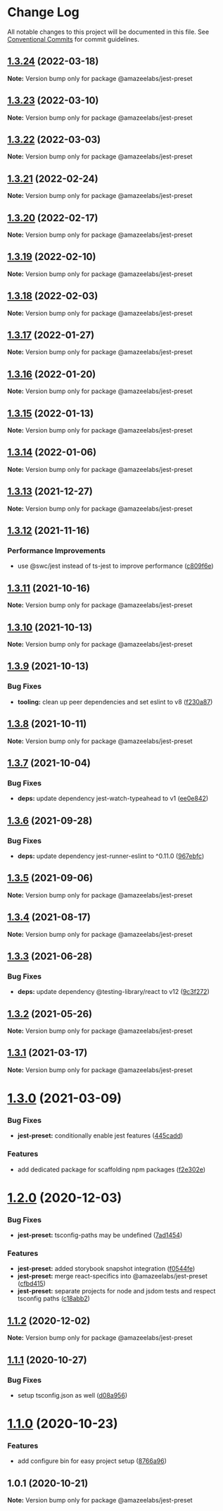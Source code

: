 # Change Log

All notable changes to this project will be documented in this file.
See [Conventional Commits](https://conventionalcommits.org) for commit guidelines.

## [1.3.24](https://github.com/AmazeeLabs/silverback-mono/compare/@amazeelabs/jest-preset@1.3.23...@amazeelabs/jest-preset@1.3.24) (2022-03-18)

**Note:** Version bump only for package @amazeelabs/jest-preset





## [1.3.23](https://github.com/AmazeeLabs/silverback-mono/compare/@amazeelabs/jest-preset@1.3.22...@amazeelabs/jest-preset@1.3.23) (2022-03-10)

**Note:** Version bump only for package @amazeelabs/jest-preset





## [1.3.22](https://github.com/AmazeeLabs/silverback-mono/compare/@amazeelabs/jest-preset@1.3.21...@amazeelabs/jest-preset@1.3.22) (2022-03-03)

**Note:** Version bump only for package @amazeelabs/jest-preset





## [1.3.21](https://github.com/AmazeeLabs/silverback-mono/compare/@amazeelabs/jest-preset@1.3.20...@amazeelabs/jest-preset@1.3.21) (2022-02-24)

**Note:** Version bump only for package @amazeelabs/jest-preset





## [1.3.20](https://github.com/AmazeeLabs/silverback-mono/compare/@amazeelabs/jest-preset@1.3.19...@amazeelabs/jest-preset@1.3.20) (2022-02-17)

**Note:** Version bump only for package @amazeelabs/jest-preset





## [1.3.19](https://github.com/AmazeeLabs/silverback-mono/compare/@amazeelabs/jest-preset@1.3.18...@amazeelabs/jest-preset@1.3.19) (2022-02-10)

**Note:** Version bump only for package @amazeelabs/jest-preset





## [1.3.18](https://github.com/AmazeeLabs/silverback-mono/compare/@amazeelabs/jest-preset@1.3.17...@amazeelabs/jest-preset@1.3.18) (2022-02-03)

**Note:** Version bump only for package @amazeelabs/jest-preset





## [1.3.17](https://github.com/AmazeeLabs/silverback-mono/compare/@amazeelabs/jest-preset@1.3.16...@amazeelabs/jest-preset@1.3.17) (2022-01-27)

**Note:** Version bump only for package @amazeelabs/jest-preset





## [1.3.16](https://github.com/AmazeeLabs/silverback-mono/compare/@amazeelabs/jest-preset@1.3.15...@amazeelabs/jest-preset@1.3.16) (2022-01-20)

**Note:** Version bump only for package @amazeelabs/jest-preset





## [1.3.15](https://github.com/AmazeeLabs/silverback-mono/compare/@amazeelabs/jest-preset@1.3.14...@amazeelabs/jest-preset@1.3.15) (2022-01-13)

**Note:** Version bump only for package @amazeelabs/jest-preset





## [1.3.14](https://github.com/AmazeeLabs/silverback-mono/compare/@amazeelabs/jest-preset@1.3.13...@amazeelabs/jest-preset@1.3.14) (2022-01-06)

**Note:** Version bump only for package @amazeelabs/jest-preset





## [1.3.13](https://github.com/AmazeeLabs/silverback-mono/compare/@amazeelabs/jest-preset@1.3.12...@amazeelabs/jest-preset@1.3.13) (2021-12-27)

**Note:** Version bump only for package @amazeelabs/jest-preset





## [1.3.12](https://github.com/AmazeeLabs/silverback-mono/compare/@amazeelabs/jest-preset@1.3.11...@amazeelabs/jest-preset@1.3.12) (2021-11-16)


### Performance Improvements

* use @swc/jest instead of ts-jest to improve performance ([c809f6e](https://github.com/AmazeeLabs/silverback-mono/commit/c809f6ee84daf91fcd641b244bae538f2a70aaf8))





## [1.3.11](https://github.com/AmazeeLabs/silverback-mono/compare/@amazeelabs/jest-preset@1.3.10...@amazeelabs/jest-preset@1.3.11) (2021-10-16)

**Note:** Version bump only for package @amazeelabs/jest-preset





## [1.3.10](https://github.com/AmazeeLabs/silverback-mono/compare/@amazeelabs/jest-preset@1.3.9...@amazeelabs/jest-preset@1.3.10) (2021-10-13)

**Note:** Version bump only for package @amazeelabs/jest-preset





## [1.3.9](https://github.com/AmazeeLabs/silverback-mono/compare/@amazeelabs/jest-preset@1.3.8...@amazeelabs/jest-preset@1.3.9) (2021-10-13)


### Bug Fixes

* **tooling:** clean up peer dependencies and set eslint to v8 ([f230a87](https://github.com/AmazeeLabs/silverback-mono/commit/f230a8761ef5980cd202d5da514aeeced2defe3f))





## [1.3.8](https://github.com/AmazeeLabs/silverback-mono/compare/@amazeelabs/jest-preset@1.3.7...@amazeelabs/jest-preset@1.3.8) (2021-10-11)

**Note:** Version bump only for package @amazeelabs/jest-preset





## [1.3.7](https://github.com/AmazeeLabs/silverback-mono/compare/@amazeelabs/jest-preset@1.3.6...@amazeelabs/jest-preset@1.3.7) (2021-10-04)


### Bug Fixes

* **deps:** update dependency jest-watch-typeahead to v1 ([ee0e842](https://github.com/AmazeeLabs/silverback-mono/commit/ee0e842624907615ec7a33629346abad6448fe88))





## [1.3.6](https://github.com/AmazeeLabs/silverback-mono/compare/@amazeelabs/jest-preset@1.3.5...@amazeelabs/jest-preset@1.3.6) (2021-09-28)


### Bug Fixes

* **deps:** update dependency jest-runner-eslint to ^0.11.0 ([967ebfc](https://github.com/AmazeeLabs/silverback-mono/commit/967ebfcce593b5cc0dc7e0cf682f9e491903974f))





## [1.3.5](https://github.com/AmazeeLabs/silverback-mono/compare/@amazeelabs/jest-preset@1.3.4...@amazeelabs/jest-preset@1.3.5) (2021-09-06)

**Note:** Version bump only for package @amazeelabs/jest-preset





## [1.3.4](https://github.com/AmazeeLabs/silverback-mono/compare/@amazeelabs/jest-preset@1.3.3...@amazeelabs/jest-preset@1.3.4) (2021-08-17)

**Note:** Version bump only for package @amazeelabs/jest-preset





## [1.3.3](https://github.com/AmazeeLabs/silverback-mono/compare/@amazeelabs/jest-preset@1.3.2...@amazeelabs/jest-preset@1.3.3) (2021-06-28)


### Bug Fixes

* **deps:** update dependency @testing-library/react to v12 ([9c3f272](https://github.com/AmazeeLabs/silverback-mono/commit/9c3f272bd47b5d1c08a67f003f69145a1553e5ca))





## [1.3.2](https://github.com/AmazeeLabs/silverback-mono/compare/@amazeelabs/jest-preset@1.3.1...@amazeelabs/jest-preset@1.3.2) (2021-05-26)

**Note:** Version bump only for package @amazeelabs/jest-preset





## [1.3.1](https://github.com/AmazeeLabs/silverback-mono/compare/@amazeelabs/jest-preset@1.3.0...@amazeelabs/jest-preset@1.3.1) (2021-03-17)

**Note:** Version bump only for package @amazeelabs/jest-preset





# [1.3.0](https://github.com/AmazeeLabs/silverback-mono/compare/@amazeelabs/jest-preset@1.2.0...@amazeelabs/jest-preset@1.3.0) (2021-03-09)


### Bug Fixes

* **jest-preset:** conditionally enable jest features ([445cadd](https://github.com/AmazeeLabs/silverback-mono/commit/445cadd03acf3e5b88f1c7a934b5f652e40908d5))


### Features

* add dedicated package for scaffolding npm packages ([f2e302e](https://github.com/AmazeeLabs/silverback-mono/commit/f2e302e30cc8b8e27a2da291a21fb1a8ea1f9e8b))





# [1.2.0](https://github.com/AmazeeLabs/silverback-mono/compare/@amazeelabs/jest-preset@1.1.2...@amazeelabs/jest-preset@1.2.0) (2020-12-03)


### Bug Fixes

* **jest-preset:** tsconfig-paths may be undefined ([7ad1454](https://github.com/AmazeeLabs/silverback-mono/commit/7ad1454c3ceefb20859951005e062c86fd30b5dc))


### Features

* **jest-preset:** added storybook snapshot integration ([f0544fe](https://github.com/AmazeeLabs/silverback-mono/commit/f0544fe648203aa97d31e8711864e20c7bedb9f6))
* **jest-preset:** merge react-specifics into @amazeelabs/jest-preset ([cfbd415](https://github.com/AmazeeLabs/silverback-mono/commit/cfbd4159c9354782fd4e45b0e27da8175a2fdcbf))
* **jest-preset:** separate projects for node and jsdom tests and respect tsconfig paths ([c18abb2](https://github.com/AmazeeLabs/silverback-mono/commit/c18abb2cc357bbe126335ccb4c889ba03fe9d54a))





## [1.1.2](https://github.com/AmazeeLabs/silverback-mono/compare/@amazeelabs/jest-preset@1.1.1...@amazeelabs/jest-preset@1.1.2) (2020-12-02)

**Note:** Version bump only for package @amazeelabs/jest-preset





## [1.1.1](https://github.com/AmazeeLabs/silverback-mono/compare/@amazeelabs/jest-preset@1.1.0...@amazeelabs/jest-preset@1.1.1) (2020-10-27)


### Bug Fixes

* setup tsconfig.json as well ([d08a956](https://github.com/AmazeeLabs/silverback-mono/commit/d08a9562a550018dcdb003296434c44a8fe6b110))





# [1.1.0](https://github.com/AmazeeLabs/silverback-mono/compare/@amazeelabs/jest-preset@1.0.1...@amazeelabs/jest-preset@1.1.0) (2020-10-23)


### Features

* add configure bin for easy project setup ([8766a96](https://github.com/AmazeeLabs/silverback-mono/commit/8766a966ef5cfb400a7f99ba5fe74975894f911d))





## 1.0.1 (2020-10-21)

**Note:** Version bump only for package @amazeelabs/jest-preset
